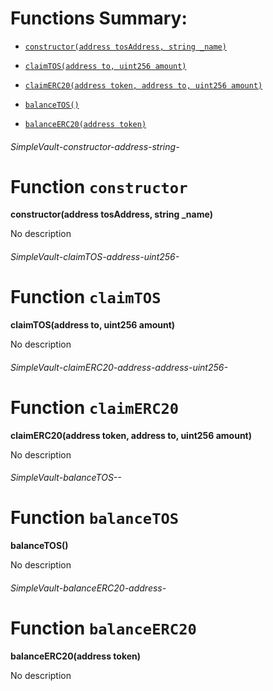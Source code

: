 # Functions Summary:

- [`constructor(address tosAddress, string _name)`](#SimpleVault-constructor-address-string-)

- [`claimTOS(address to, uint256 amount)`](#SimpleVault-claimTOS-address-uint256-)

- [`claimERC20(address token, address to, uint256 amount)`](#SimpleVault-claimERC20-address-address-uint256-)

- [`balanceTOS()`](#SimpleVault-balanceTOS--)

- [`balanceERC20(address token)`](#SimpleVault-balanceERC20-address-)

###### *SimpleVault-constructor-address-string-*

# Function `constructor`

**constructor(address tosAddress, string _name)**

No description

###### *SimpleVault-claimTOS-address-uint256-*

# Function `claimTOS`

**claimTOS(address to, uint256 amount)**

No description

###### *SimpleVault-claimERC20-address-address-uint256-*

# Function `claimERC20`

**claimERC20(address token, address to, uint256 amount)**

No description

###### *SimpleVault-balanceTOS--*

# Function `balanceTOS`

**balanceTOS()**

No description

###### *SimpleVault-balanceERC20-address-*

# Function `balanceERC20`

**balanceERC20(address token)**

No description
